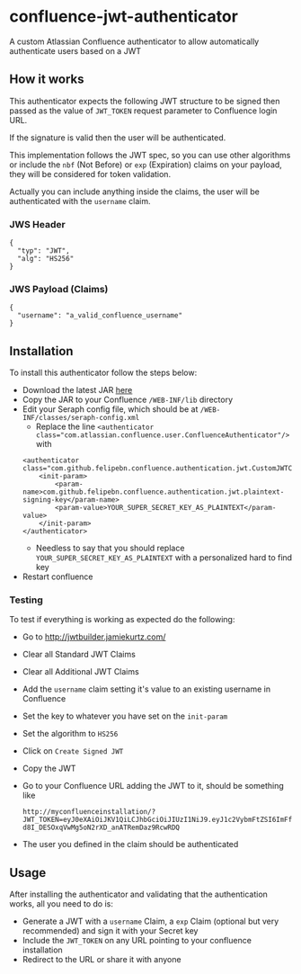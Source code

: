 # confluence-jwt-authenticator

A custom Atlassian Confluence authenticator to allow automatically authenticate users based on a JWT

## How it works

This authenticator expects the following JWT structure to be signed then passed as the value of `JWT_TOKEN` request parameter to Confluence login URL.

If the signature is valid then the user will be authenticated.

This implementation follows the JWT spec, so you can use other algorithms or include the `nbf` (Not Before) or `exp` (Expiration) claims on your payload, they will be considered for token validation.

Actually you can include anything inside the claims, the user will be authenticated with the `username` claim.

### JWS Header

```
{
  "typ": "JWT",
  "alg": "HS256"
}
```

### JWS Payload (Claims)

```
{
  "username": "a_valid_confluence_username"
}
```


## Installation

To install this authenticator follow the steps below:

- Download the latest JAR [here](confluence-authentication-jwt-1.0.0.jar)
- Copy the JAR to your Confluence `/WEB-INF/lib` directory
- Edit your Seraph config file, which should be at `/WEB-INF/classes/seraph-config.xml`
	- Replace the line `<authenticator class="com.atlassian.confluence.user.ConfluenceAuthenticator"/>` with
	```
	<authenticator class="com.github.felipebn.confluence.authentication.jwt.CustomJWTConfluenceAuthenticator">
		<init-param>
			<param-name>com.github.felipebn.confluence.authentication.jwt.plaintext-signing-key</param-name>
			<param-value>YOUR_SUPER_SECRET_KEY_AS_PLAINTEXT</param-value>
		</init-param>
	</authenticator>
	```
	- Needless to say that you should replace `YOUR_SUPER_SECRET_KEY_AS_PLAINTEXT` with a personalized hard to find key
- Restart confluence

### Testing

To test if everything is working as expected do the following:

- Go to http://jwtbuilder.jamiekurtz.com/
- Clear all Standard JWT Claims
- Clear all Additional JWT Claims
- Add the `username` claim setting it's value to an existing username in Confluence
- Set the key to whatever you have set on the `init-param`
- Set the algorithm to `HS256`
- Click on `Create Signed JWT`
- Copy the JWT
- Go to your Confluence URL adding the JWT to it, should be something like 

	```
	http://myconfluenceinstallation/?JWT_TOKEN=eyJ0eXAiOiJKV1QiLCJhbGciOiJIUzI1NiJ9.eyJ1c2VybmFtZSI6ImFfdmFsaWRfY29uZmx1ZW5jZV91c2VybmFtZSJ9.cl9-d8I_DESOxqVwMg5oN2rXD_anATRemDaz9RcwRDQ
	```
- The user you defined in the claim should be authenticated
	
## Usage

After installing the authenticator and validating that the authentication works, all you need to do is:

- Generate a JWT with a `username` Claim, a `exp` Claim (optional but very recommended) and sign it with your Secret key
- Include the `JWT_TOKEN` on any URL pointing to your confluence installation
- Redirect to the URL or share it with anyone
